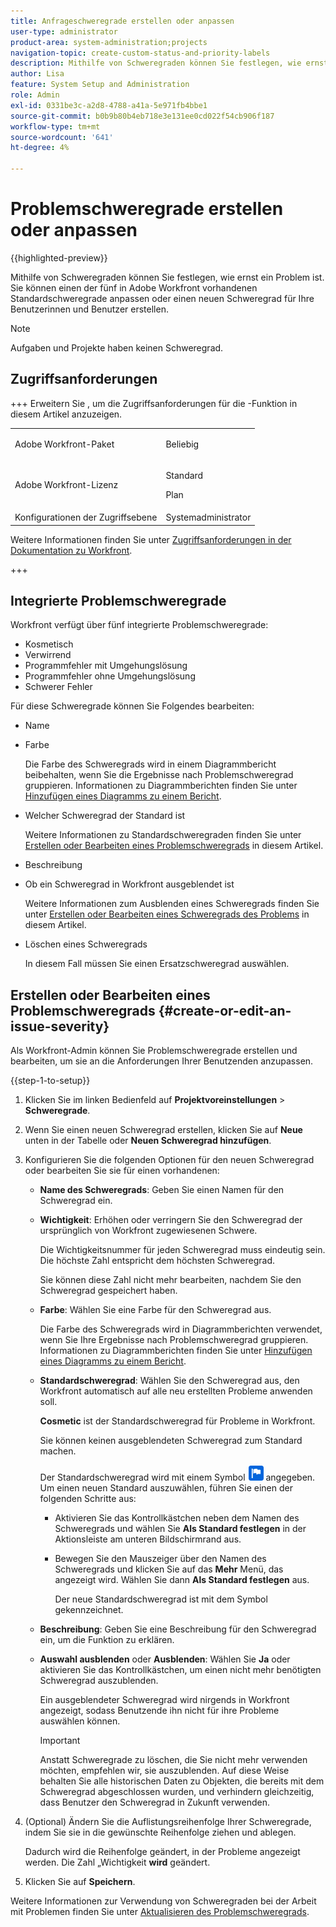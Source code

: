 ```yaml
---
title: Anfrageschweregrade erstellen oder anpassen
user-type: administrator
product-area: system-administration;projects
navigation-topic: create-custom-status-and-priority-labels
description: Mithilfe von Schweregraden können Sie festlegen, wie ernst ein Problem ist. Sie können einen der fünf in Adobe Workfront vorhandenen Standardschweregrade anpassen oder einen neuen Schweregrad für Ihre Benutzerinnen und Benutzer erstellen.
author: Lisa
feature: System Setup and Administration
role: Admin
exl-id: 0331be3c-a2d8-4788-a41a-5e971fb4bbe1
source-git-commit: b0b9b80b4eb718e3e131ee0cd022f54cb906f187
workflow-type: tm+mt
source-wordcount: '641'
ht-degree: 4%

---
```


# Problemschweregrade erstellen oder anpassen

{{highlighted-preview}}

<!--<span class="preview">The highlighted information on this page refers to functionality not yet generally available. It is available only in the Preview Sandbox environment, and is being released in a phased rollout to Production.</span>-->

<!--
DON'T DELETE, DRAFT OR HIDE THIS ARTICLE. IT IS LINKED TO THE PRODUCT, THROUGH THE CONTEXT SENSITIVE HELP LINKS.

Linked to Understanding Issue Severity.
-->

Mithilfe von Schweregraden können Sie festlegen, wie ernst ein Problem ist. Sie können einen der fünf in Adobe Workfront vorhandenen Standardschweregrade anpassen oder einen neuen Schweregrad für Ihre Benutzerinnen und Benutzer erstellen.

>[!NOTE]
>
>Aufgaben und Projekte haben keinen Schweregrad.

## Zugriffsanforderungen

+++ Erweitern Sie , um die Zugriffsanforderungen für die -Funktion in diesem Artikel anzuzeigen.

<table style="table-layout:auto"> 
 <col> 
 <col> 
 <tbody> 
  <tr> 
   <td>Adobe Workfront-Paket</td> 
   <td><p>Beliebig</p></td> 
  </tr> 
  <tr> 
   <td>Adobe Workfront-Lizenz</td> 
   <td><p>Standard</p>
       <p>Plan</p></td>
  </tr> 
  <tr> 
   <td>Konfigurationen der Zugriffsebene</td> 
   <td>Systemadministrator</td> 
  </tr> 
 </tbody> 
</table>

Weitere Informationen finden Sie unter [Zugriffsanforderungen in der Dokumentation zu Workfront](/help/quicksilver/administration-and-setup/add-users/access-levels-and-object-permissions/access-level-requirements-in-documentation.md).

+++ 

## Integrierte Problemschweregrade

Workfront verfügt über fünf integrierte Problemschweregrade:

* Kosmetisch
* Verwirrend
* Programmfehler mit Umgehungslösung
* Programmfehler ohne Umgehungslösung
* Schwerer Fehler

Für diese Schweregrade können Sie Folgendes bearbeiten:

* Name
* Farbe

  Die Farbe des Schweregrads wird in einem Diagrammbericht beibehalten, wenn Sie die Ergebnisse nach Problemschweregrad gruppieren. Informationen zu Diagrammberichten finden Sie unter [Hinzufügen eines Diagramms zu einem Bericht](../../../reports-and-dashboards/reports/creating-and-managing-reports/add-chart-report.md).

* Welcher Schweregrad der Standard ist

  Weitere Informationen zu Standardschweregraden finden Sie unter [Erstellen oder Bearbeiten eines Problemschweregrads](#create-or-edit-an-issue-severity) in diesem Artikel.

* Beschreibung
* Ob ein Schweregrad in Workfront ausgeblendet ist

  Weitere Informationen zum Ausblenden eines Schweregrads finden Sie unter [Erstellen oder Bearbeiten eines Schweregrads des Problems](#create-or-edit-an-issue-severity) in diesem Artikel.

* Löschen eines Schweregrads

  In diesem Fall müssen Sie einen Ersatzschweregrad auswählen.

## Erstellen oder Bearbeiten eines Problemschweregrads {#create-or-edit-an-issue-severity}

Als Workfront-Admin können Sie Problemschweregrade erstellen und bearbeiten, um sie an die Anforderungen Ihrer Benutzenden anzupassen.

{{step-1-to-setup}}

1. Klicken Sie im linken Bedienfeld auf **Projektvoreinstellungen** > **Schweregrade**.

1. Wenn Sie einen neuen Schweregrad erstellen, klicken Sie auf <span class="preview">**Neue** unten in der Tabelle</span> oder **Neuen Schweregrad hinzufügen**.
1. Konfigurieren Sie die folgenden Optionen für den neuen Schweregrad oder bearbeiten Sie sie für einen vorhandenen:

   * **Name des Schweregrads**: Geben Sie einen Namen für den Schweregrad ein.
   * **Wichtigkeit**: Erhöhen oder verringern Sie den Schweregrad der ursprünglich von Workfront zugewiesenen Schwere.

     Die Wichtigkeitsnummer für jeden Schweregrad muss eindeutig sein. Die höchste Zahl entspricht dem höchsten Schweregrad.

     Sie können diese Zahl nicht mehr bearbeiten, nachdem Sie den Schweregrad gespeichert haben.

   * **Farbe**: Wählen Sie eine Farbe für den Schweregrad aus.

     Die Farbe des Schweregrads wird in Diagrammberichten verwendet, wenn Sie Ihre Ergebnisse nach Problemschweregrad gruppieren. Informationen zu Diagrammberichten finden Sie unter [Hinzufügen eines Diagramms zu einem Bericht](/help/quicksilver/reports-and-dashboards/reports/creating-and-managing-reports/add-chart-report.md).

   * **Standardschweregrad**: Wählen Sie den Schweregrad aus, den Workfront automatisch auf alle neu erstellten Probleme anwenden soll.

     **Cosmetic** ist der Standardschweregrad für Probleme in Workfront.

     Sie können keinen ausgeblendeten Schweregrad zum Standard machen.

     <div class="preview">

     Der Standardschweregrad wird mit einem Symbol ![Standardschweregrad-Symbol](assets/default-icon.png) angegeben. Um einen neuen Standard auszuwählen, führen Sie einen der folgenden Schritte aus:

      * Aktivieren Sie das Kontrollkästchen neben dem Namen des Schweregrads und wählen Sie **Als Standard festlegen** in der Aktionsleiste am unteren Bildschirmrand aus.
      * Bewegen Sie den Mauszeiger über den Namen des Schweregrads und klicken Sie auf das **Mehr** Menü, das angezeigt wird. Wählen Sie dann **Als Standard festlegen** aus.

        Der neue Standardschweregrad ist mit dem Symbol gekennzeichnet.

     </div>

   * **Beschreibung**: Geben Sie eine Beschreibung für den Schweregrad ein, um die Funktion zu erklären.
   * <span class="preview">**Auswahl ausblenden**</span> oder **Ausblenden**: <span class="preview">Wählen Sie **Ja**</span> oder aktivieren Sie das Kontrollkästchen, um einen nicht mehr benötigten Schweregrad auszublenden.

     Ein ausgeblendeter Schweregrad wird nirgends in Workfront angezeigt, sodass Benutzende ihn nicht für ihre Probleme auswählen können.

     >[!IMPORTANT]
     >
     >Anstatt Schweregrade zu löschen, die Sie nicht mehr verwenden möchten, empfehlen wir, sie auszublenden. Auf diese Weise behalten Sie alle historischen Daten zu Objekten, die bereits mit dem Schweregrad abgeschlossen wurden, und verhindern gleichzeitig, dass Benutzer den Schweregrad in Zukunft verwenden.

1. (Optional) Ändern Sie die Auflistungsreihenfolge Ihrer Schweregrade, indem Sie sie in die gewünschte Reihenfolge ziehen und ablegen.

   Dadurch wird die Reihenfolge geändert, in der Probleme angezeigt werden. Die Zahl „Wichtigkeit **wird** geändert.

1. Klicken Sie auf **Speichern**.

Weitere Informationen zur Verwendung von Schweregraden bei der Arbeit mit Problemen finden Sie unter [Aktualisieren des Problemschweregrads](../../../manage-work/issues/issue-information/update-issue-severity.md).
